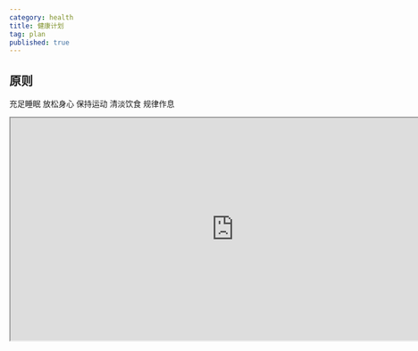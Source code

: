 ```yaml
---
category: health
title: 健康计划
tag: plan
published: true
---
```

## 原则

充足睡眠
放松身心
保持运动
清淡饮食
规律作息

<iframe width="800" height="400" src="https://docs.google.com/spreadsheets/d/e/2PACX-1vSntCNyseebbxBoWnp2G_xHpq1wAWjKBa09UvNZASOFZ4ZX2XzZa3qAR6fqg0CbtzaXUjd6yCHIYXWZ/pubhtml?widget=true&amp;headers=false"></iframe>